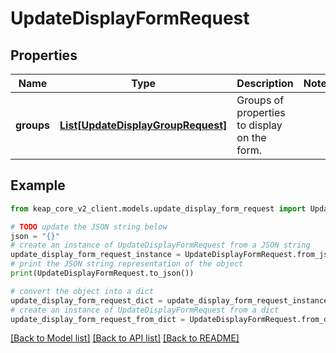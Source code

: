 # UpdateDisplayFormRequest


## Properties

Name | Type | Description | Notes
------------ | ------------- | ------------- | -------------
**groups** | [**List[UpdateDisplayGroupRequest]**](UpdateDisplayGroupRequest.md) | Groups of properties to display on the form. | 

## Example

```python
from keap_core_v2_client.models.update_display_form_request import UpdateDisplayFormRequest

# TODO update the JSON string below
json = "{}"
# create an instance of UpdateDisplayFormRequest from a JSON string
update_display_form_request_instance = UpdateDisplayFormRequest.from_json(json)
# print the JSON string representation of the object
print(UpdateDisplayFormRequest.to_json())

# convert the object into a dict
update_display_form_request_dict = update_display_form_request_instance.to_dict()
# create an instance of UpdateDisplayFormRequest from a dict
update_display_form_request_from_dict = UpdateDisplayFormRequest.from_dict(update_display_form_request_dict)
```
[[Back to Model list]](../README.md#documentation-for-models) [[Back to API list]](../README.md#documentation-for-api-endpoints) [[Back to README]](../README.md)


